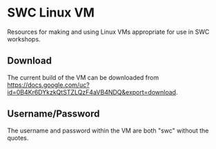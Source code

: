 # SWC Linux VM

Resources for making and using Linux VMs appropriate for use
in SWC workshops.

## Download

The current build of the VM can be downloaded from
https://docs.google.com/uc?id=0B4Kr6DYkzkQtSTZLQzF4aVB4NDQ&export=download.

## Username/Password

The username and password within the VM are both "swc" without the quotes.
